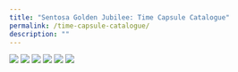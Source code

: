 ```yaml
---
title: "Sentosa Golden Jubilee: Time Capsule Catalogue"
permalink: /time-capsule-catalogue/
description: ""
---
```

![](/images/Sentosa%20Jubilee%20Time%20Capsule/Sentosa-JubileeTimeCapsue%2001.png)
![](/images/Sentosa%20Jubilee%20Time%20Capsule/Sentosa-JubileeTimeCapsule%2002.png)
![](/images/Sentosa%20Jubilee%20Time%20Capsule/Sentosa-JubileeTimeCapsule%2003.png)
![](/images/Sentosa%20Jubilee%20Time%20Capsule/Sentosa-JubileeTimeCapsule%2004.png)
![](/images/Sentosa%20Jubilee%20Time%20Capsule/Sentosa-JubileeTimeCapsule%2005.png)
![](/images/Sentosa%20Jubilee%20Time%20Capsule/Sentosa-JubileeTimeCapsule%2006.png)